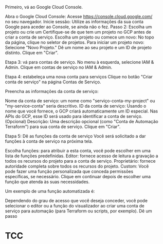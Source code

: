 Primeiro, vá ao Google Cloud Console.

Abra o Google Cloud Console: Acesse https://console.cloud.google.com/ no seu navegador.
Inicie sessão: Utilize as informações da sua conta Google para aceder ao Console, se ainda não o fez.
Passo 2: Escolha um projeto ou crie um
Certifique-se de que tem um projeto no GCP antes de criar a conta de serviço.
Escolha um projeto ou comece um novo:
No topo da página, clique no seletor de projetos.
Para iniciar um projeto novo:
Selecione "Novo Projeto."
Dê um nome ao seu projeto e um ID de projeto distinto.
Clique em "Criar".

Etapa 3: vá para contas de serviço.
No menu à esquerda, selecione IAM & Admin.
Clique em contas de serviço no IAM & Admin.

Etapa 4: estabeleça uma nova conta para serviços
Clique no botão "Criar conta de serviço" na página Contas de Serviço.

Preencha as informações da conta de serviço:

Nome da conta de serviço: um nome como "serviço-conta-my-project" ou "my-service-conta" seria descritivo.
ID da conta de serviço: Usando o nome que você fornece, o GCP criará automaticamente um ID especial. Nas APIs do GCP, esse ID será usado para identificar a conta de serviço.
(Opcional) Descrição: Uma descrição opcional (como "Conta de Automação Terraform") para sua conta de serviço.
Clique em "Criar".

Etapa 5: Dê as funções da conta de serviço
Você será solicitado a dar funções à conta de serviço na próxima tela.

Escolha funções: para atribuir a esta conta, você pode escolher em uma lista de funções predefinidas.
Editor: fornece acesso de leitura a gravação a todos os recursos do projeto para a conta de serviço.
Proprietário: fornece autoridade completa sobre todos os recursos do projeto.
Custom: Você pode fazer uma função personalizada que conceda permissões específicas, se necessário.
Clique em continuar depois de escolher uma função que atenda às suas necessidades.

Um exemplo de uma função automatizada é:

Dependendo do grau de acesso que você deseja conceder, você pode selecionar o editor ou a função do visualizador ao criar uma conta de serviço para automação (para Terraform ou scripts, por exemplo).
Dê um passo


# TCC
